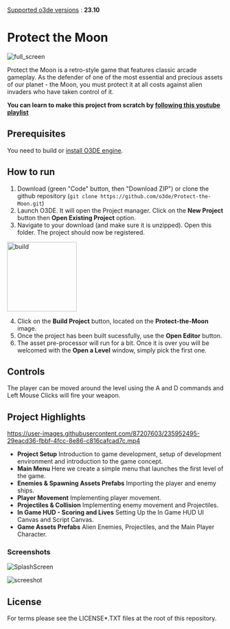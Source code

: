 <u>Supported o3de versions</u> : **23.10**

# Protect the Moon

![full_screen](https://user-images.githubusercontent.com/87207603/235952195-ed90adac-f32a-4226-aa6f-5bc1ebede266.gif)

Protect the Moon is a retro-style game that features classic arcade gameplay. As the defender of one of the most essential and precious
assets of our planet - the Moon, you must protect it at all costs against alien invaders who have taken control of it. 

**You can learn to make this project from scratch by [following this youtube playlist](https://www.youtube.com/playlist?list=PLCQwFpnHSZQgyIu4JeOUDCsNCVgWOz3Mf)**

## Prerequisites

You need to build or [install O3DE engine](https://o3de.org/download/).

## How to run

1. Download (green "Code" button, then "Download ZIP") or clone the github repository (`git clone https://github.com/o3de/Protect-the-Moon.git`)
2. Launch O3DE. It will open the Project manager. Click on the **New Project** button then **Open Existing Project** option.
3. Navigate to your download (and make sure it is unzipped). Open this folder. The project should now be registered.

<img width="162" alt="build" src="https://user-images.githubusercontent.com/87207603/235956071-9c1a20f0-052e-4e06-8fa1-afe8073d1c42.png">

4. Click on the **Build Project** button, located on the **Protect-the-Moon** image.
5. Once the project has been built sucessfully, use the **Open Editor** button.
6. The asset pre-processor will run for a bit. Once it is over you will be welcomed with the **Open a Level** window, simply pick the first one.

## Controls

The player can be moved around the level using the A and D commands and Left Mouse Clicks will fire your weapon.  

## Project Highlights

https://user-images.githubusercontent.com/87207603/235952495-29eacd36-fbbf-4fcc-8e86-c816cafcad7c.mp4

- **Project Setup** Introduction to game development, setup of development environment and introduction to the game concept.
- **Main Menu** Here we create a simple menu that launches the first level of the game.
- **Enemies & Spawning Assets Prefabs** Importing the player and enemy ships.
- **Player Movement** Implementing player movement.
- **Projectiles & Collision** Implementing enemy movement and Projectiles.
- **In Game HUD - Scoring and Lives** Setting Up the In Game HUD UI Canvas and Script Canvas.
- **Game Assets Prefabs** Alien Enemies, Projectiles, and the Main Player Character.

### Screenshots

![SplashScreen](https://user-images.githubusercontent.com/87207603/235951250-4684e278-e83d-462c-95ab-ce1d51d2026d.jpg)

![screeshot](screenshot-1.png?raw=true)

## License

For terms please see the LICENSE\*.TXT files at the root of this repository.
